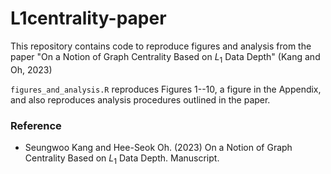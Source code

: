 # L1centrality-paper

This repository contains code to reproduce figures and analysis from the paper "On a Notion of Graph Centrality Based on *L*<sub>1</sub> Data Depth" (Kang and Oh, 2023)

`figures_and_analysis.R` reproduces Figures 1--10, a figure in the Appendix, and also reproduces analysis procedures outlined in the paper.

### Reference

-   Seungwoo Kang and Hee-Seok Oh. (2023) On a Notion of Graph Centrality Based on *L*<sub>1</sub> Data Depth. Manuscript.
